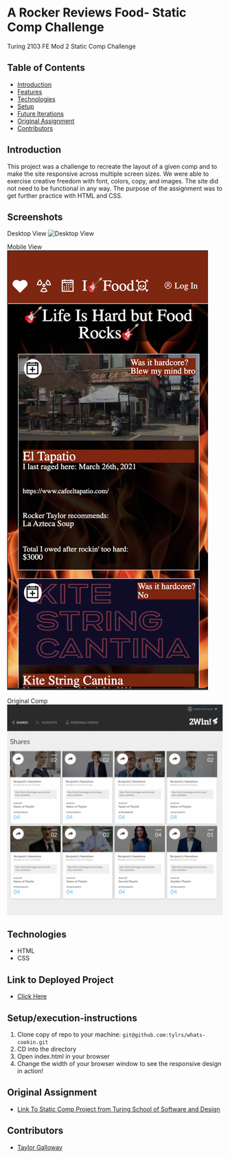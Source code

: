 # A Rocker Reviews Food- Static Comp Challenge

Turing 2103 FE Mod 2 Static Comp Challenge

## Table of Contents

- [Introduction](#introduction)
- [Features](#Screenshots)
- [Technologies](#Technologies)
- [Setup](#Setup/execution-Instructions)
- [Future Iterations](#Future)
- [Original Assignment](#Original)
- [Contributors](#Contributors)

## Introduction

This project was a challenge to recreate the layout of a given comp and to make the site responsive across multiple screen sizes. We were able to exercise creative freedom with font, colors, copy, and images. The site did not need to be functional in any way. The purpose of the assignment was to get further practice with HTML and CSS.

## Screenshots
Desktop View
![Desktop View](./assets/desktop-view2.png)

Mobile View
![Mobile View](./assets/mobile-view2.png)

Original Comp
![Original Comp](./assets/original-comp.png)

## Technologies
- HTML
- CSS

## Link to Deployed Project
- [Click Here](https://tylrs.github.io/static-comp/)

## Setup/execution-instructions

1. Clone copy of repo to your machine: `git@github.com:tylrs/whats-cookin.git`
2. CD into the directory
3. Open index.html in your browser
4. Change the width of your browser window to see the responsive design in action!

## Original Assignment

- [Link To Static Comp Project from Turing School of Software and Design](https://frontend.turing.edu/projects/module-1/m1-static-comp)

## Contributors

- [Taylor Galloway](https://github.com/tylrs)
